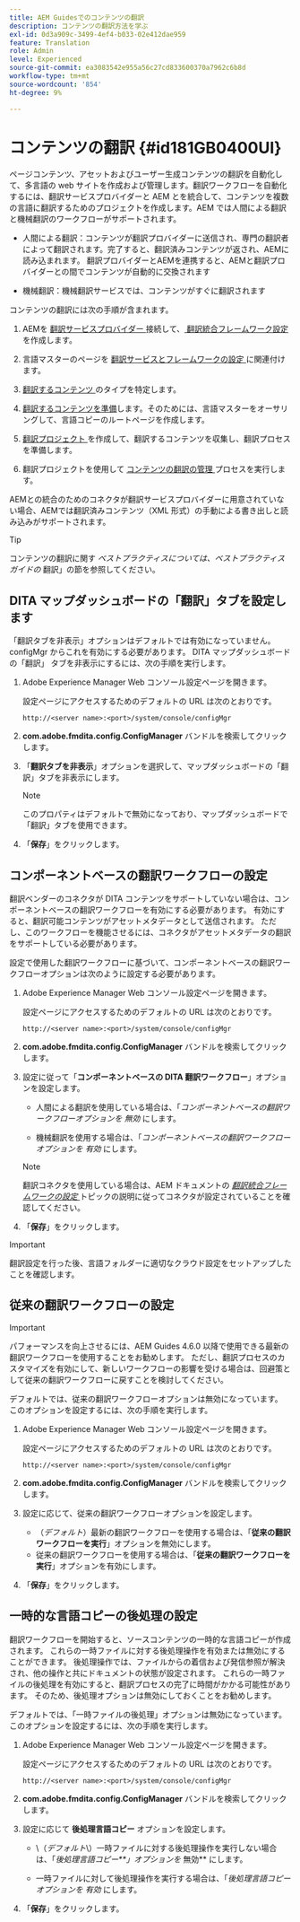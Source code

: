 ```yaml
---
title: AEM Guidesでのコンテンツの翻訳
description: コンテンツの翻訳方法を学ぶ
exl-id: 0d3a909c-3499-4ef4-b033-02e412dae959
feature: Translation
role: Admin
level: Experienced
source-git-commit: ea3083542e955a56c27cd833600370a7962c6b8d
workflow-type: tm+mt
source-wordcount: '854'
ht-degree: 9%

---
```


# コンテンツの翻訳 {#id181GB0400UI}

ページコンテンツ、アセットおよびユーザー生成コンテンツの翻訳を自動化して、多言語の web サイトを作成および管理します。翻訳ワークフローを自動化するには、翻訳サービスプロバイダーと AEM とを統合して、コンテンツを複数の言語に翻訳するためのプロジェクトを作成します。AEM では人間による翻訳と機械翻訳のワークフローがサポートされます。

- 人間による翻訳：コンテンツが翻訳プロバイダーに送信され、専門の翻訳者によって翻訳されます。完了すると、翻訳済みコンテンツが返され、AEMに読み込まれます。 翻訳プロバイダーとAEMを連携すると、AEMと翻訳プロバイダーとの間でコンテンツが自動的に交換されます

- 機械翻訳：機械翻訳サービスでは、コンテンツがすぐに翻訳されます


コンテンツの翻訳には次の手順が含まれます。

1. AEMを [ 翻訳サービスプロバイダー ](https://helpx.adobe.com/jp/experience-manager/6-5/sites/administering/using/tc-tic.html#ConnectingtoaTranslationServiceProvider) 接続して、[ 翻訳統合フレームワーク設定 ](https://helpx.adobe.com/jp/experience-manager/6-5/sites/administering/using/tc-tic.html#CreatingaTranslationIntegrationConfiguration) を作成します。

1. 言語マスターのページを [ 翻訳サービスとフレームワークの設定 ](https://helpx.adobe.com/jp/experience-manager/6-5/sites/administering/using/tc-tic.html#ConfiguringPagesforTranslation) に関連付けます。

1. [ 翻訳するコンテンツ ](https://helpx.adobe.com/jp/experience-manager/6-5/sites/administering/using/tc-rules.html?lang=ja-JP) のタイプを特定します。

1. [翻訳するコンテンツを準備](https://helpx.adobe.com/jp/experience-manager/6-5/sites/administering/using/tc-prep.html)します。そのためには、言語マスターをオーサリングして、言語コピーのルートページを作成します。

1. [ 翻訳プロジェクト ](https://experienceleague.adobe.com/docs/experience-manager-65/administering/introduction/tc-manage.html?lang=ja) を作成して、翻訳するコンテンツを収集し、翻訳プロセスを準備します。

1. 翻訳プロジェクトを使用して [ コンテンツの翻訳の管理 ](https://experienceleague.adobe.com/docs/experience-manager-65/administering/introduction/tc-manage.html?lang=ja) プロセスを実行します。


AEMとの統合のためのコネクタが翻訳サービスプロバイダーに用意されていない場合、AEMでは翻訳済みコンテンツ（XML 形式）の手動による書き出しと読み込みがサポートされます。

>[!TIP]
>
> コンテンツの翻訳に関す *ベストプラクティスについては、ベストプラクティスガイドの* 翻訳」の節を参照してください。

## DITA マップダッシュボードの「翻訳」タブを設定します

「翻訳タブを非表示」オプションはデフォルトでは有効になっていません。configMgr からこれを有効にする必要があります。 DITA マップダッシュボードの「翻訳」 タブを非表示にするには、次の手順を実行します。

1. Adobe Experience Manager Web コンソール設定ページを開きます。

   設定ページにアクセスするためのデフォルトの URL は次のとおりです。

   ```http
   http://<server name>:<port>/system/console/configMgr
   ```

1. **com.adobe.fmdita.config.ConfigManager** バンドルを検索してクリックします。

1. 「**翻訳タブを非表示**」オプションを選択して、マップダッシュボードの「翻訳」タブを非表示にします。

   >[!NOTE]
   >
   > このプロパティはデフォルトで無効になっており、マップダッシュボードで「翻訳」タブを使用できます。

1. 「**保存**」をクリックします。

## コンポーネントベースの翻訳ワークフローの設定

翻訳ベンダーのコネクタが DITA コンテンツをサポートしていない場合は、コンポーネントベースの翻訳ワークフローを有効にする必要があります。 有効にすると、翻訳可能コンテンツがアセットメタデータとして送信されます。 ただし、このワークフローを機能させるには、コネクタがアセットメタデータの翻訳をサポートしている必要があります。

設定で使用した翻訳ワークフローに基づいて、コンポーネントベースの翻訳ワークフローオプションは次のように設定する必要があります。

1. Adobe Experience Manager Web コンソール設定ページを開きます。

   設定ページにアクセスするためのデフォルトの URL は次のとおりです。

   ```http
   http://<server name>:<port>/system/console/configMgr
   ```

1. **com.adobe.fmdita.config.ConfigManager** バンドルを検索してクリックします。

1. 設定に従って「**コンポーネントベースの DITA 翻訳ワークフロー**」オプションを設定します。

   - 人間による翻訳を使用している場合は、「*コンポーネントベースの翻訳ワークフロー&#x200B;**オプションを* 無効** にします。

   - 機械翻訳を使用する場合は、「*コンポーネントベースの翻訳ワークフロー&#x200B;**オプションを* 有効** にします。

   >[!NOTE]
   >
   > 翻訳コネクタを使用している場合は、AEM ドキュメントの *[翻訳統合フレームワークの設定 ](https://helpx.adobe.com/jp/experience-manager/6-5/sites/administering/using/tc-tic.html)* トピックの説明に従ってコネクタが設定されていることを確認してください。

1. 「**保存**」をクリックします。

>[!IMPORTANT]
>
> 翻訳設定を行った後、言語フォルダーに適切なクラウド設定をセットアップしたことを確認します。

## 従来の翻訳ワークフローの設定

>[!IMPORTANT]
> 
> パフォーマンスを向上させるには、AEM Guides 4.6.0 以降で使用できる最新の翻訳ワークフローを使用することをお勧めします。 ただし、翻訳プロセスのカスタマイズを有効にして、新しいワークフローの影響を受ける場合は、回避策として従来の翻訳ワークフローに戻すことを検討してください。



デフォルトでは、従来の翻訳ワークフローオプションは無効になっています。 このオプションを設定するには、次の手順を実行します。

1. Adobe Experience Manager Web コンソール設定ページを開きます。

   設定ページにアクセスするためのデフォルトの URL は次のとおりです。

   ```http
   http://<server name>:<port>/system/console/configMgr
   ```

1. **com.adobe.fmdita.config.ConfigManager** バンドルを検索してクリックします。

1. 設定に応じて、従来の翻訳ワークフローオプションを設定します。

   - （*デフォルト*）最新の翻訳ワークフローを使用する場合は、「**従来の翻訳ワークフローを実行**」オプションを無効にします。
   - 従来の翻訳ワークフローを使用する場合は、「**従来の翻訳ワークフローを実行**」オプションを有効にします。

1. 「**保存**」をクリックします。






<!---

This was added for 2406 CS IG

## Configure the legacy translation workflow 

It is recommended that you use the latest translation workflow, which provides enhanced performance. However, you can configure the legacy translation workflow if necessary.

Based on the translation workflow used in your setup, provide the following (property) details to configure the legacy translation workflow: the component-based translation workflow option should be configured as follows:

1.  Open the Adobe Experience Manager Web Console Configuration page.

    The default URL to access the configuration page is:

    ! Add the syntax of http as given in previous config

    Note: Configure htttp code as given in previous sample
    

1.  Search for and click on the **com.adobe.fmdita.config.ConfigManager** bundle.



1.  Configure the **Run legacy translation workflow** option as per your setup:

    -   If you use the latest translation workflow, then *Disable* \( `false`\) the **Run legacy translation workflow** option. The latest translation workflow is enabled by default. <br> 

    -   If you use the legacy translation, then *Enable \( `true`\)* the **Run legacy translation workflow** option.

1.  Click **Save**.


--->


## 一時的な言語コピーの後処理の設定

翻訳ワークフローを開始すると、ソースコンテンツの一時的な言語コピーが作成されます。 これらの一時ファイルに対する後処理操作を有効または無効にすることができます。 後処理操作では、ファイルからの着信および発信参照が解決され、他の操作と共にドキュメントの状態が設定されます。 これらの一時ファイルの後処理を有効にすると、翻訳プロセスの完了に時間がかかる可能性があります。 そのため、後処理オプションは無効にしておくことをお勧めします。

デフォルトでは、「一時ファイルの後処理」オプションは無効になっています。 このオプションを設定するには、次の手順を実行します。

1. Adobe Experience Manager Web コンソール設定ページを開きます。

   設定ページにアクセスするためのデフォルトの URL は次のとおりです。

   ```http
   http://<server name>:<port>/system/console/configMgr
   ```

1. **com.adobe.fmdita.config.ConfigManager** バンドルを検索してクリックします。

1. 設定に応じて **後処理言語コピー** オプションを設定します。

   - \（*デフォルト*\）一時ファイルに対する後処理操作を実行しない場合は、「*後処理言語コピー&#x200B;**」オプションを* 無効** にします。

   - 一時ファイルに対して後処理操作を実行する場合は、「*後処理言語コピー&#x200B;**オプションを* 有効** にします。

1. 「**保存**」をクリックします。
